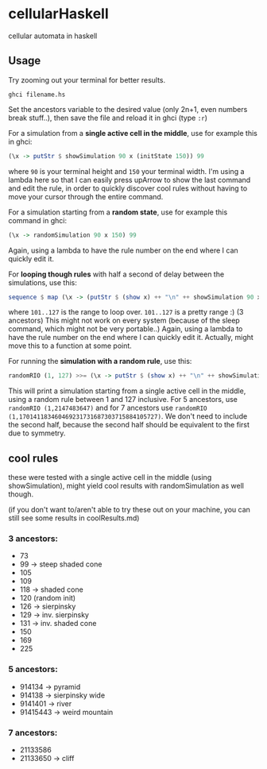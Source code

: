 # cellularHaskell
cellular automata in haskell

## Usage

Try zooming out your terminal for better results.

`ghci filename.hs`

Set the ancestors variable to the desired value (only 2n+1, even numbers break stuff..), then save the file and reload it in ghci (type `:r`)


For a simulation from a **single active cell in the middle**, use for example this in ghci:
```Haskell
(\x -> putStr $ showSimulation 90 x (initState 150)) 99
```
where `90` is your terminal height and `150` your terminal width.
I'm using a lambda here so that I can easily press upArrow to show the last command and edit the rule, in order to quickly discover cool rules without having to move your cursor through the entire command.

For a simulation starting from a **random state**, use for example this command in ghci:
```Haskell
(\x -> randomSimulation 90 x 150) 99
```  
Again, using a lambda to have the rule number on the end where I can quickly edit it.

For **looping though rules** with half a second of delay between the simulations, use this:
```Haskell
sequence $ map (\x -> (putStr $ (show x) ++ "\n" ++ showSimulation 90 x (initState 150)) >> usleep 500000) [101..127]
```
where `101..127` is the range to loop over. `101..127` is a pretty range :) (3 ancestors)
This might not work on every system (because of the sleep command, which might not be
very portable..)
Again, using a lambda to have the rule number on the end where I can quickly edit it.
Actually, might move this to a function at some point.

For running the **simulation with a random rule**, use this:
```Haskell
randomRIO (1, 127) >>= (\x -> putStr $ (show x) ++ "\n" ++ showSimulation 90 x (initState 150))
```
This will print a simulation starting from a single active cell in the middle, using a random rule between 1 and 127 inclusive. For 5 ancestors, use `randomRIO (1,2147483647)` and for 7 ancestors use `randomRIO (1,170141183460469231731687303715884105727)`. We don't need to include the second half, because the second half should be equivalent to the first due to symmetry.


## cool rules


these were tested with a single active cell in the middle (using showSimulation),
might yield cool results with randomSimulation as well though.

(if you don't want to/aren't able to try these out on your machine, you can still see some results in coolResults.md)

### 3 ancestors:

* 73
* 99 -> steep shaded cone
* 105
* 109
* 118 -> shaded cone
* 120 (random init)
* 126 -> sierpinsky
* 129 -> inv. sierpinsky
* 131 -> inv. shaded cone
* 150
* 169
* 225

### 5 ancestors:

* 914134 -> pyramid
* 914138 -> sierpinsky wide
* 9141401 -> river
* 91415443 -> weird mountain

### 7 ancestors:

* 21133586
* 21133650 -> cliff
